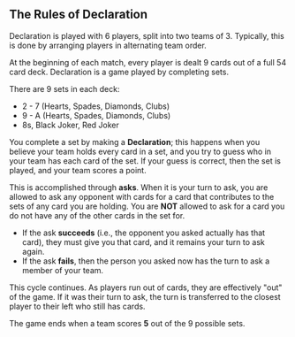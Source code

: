 ## The Rules of Declaration

Declaration is played with 6 players, split into two teams of 3. Typically, this is done by arranging players in alternating team order.

At the beginning of each match, every player is dealt 9 cards out of a full 54 card deck. Declaration is a game played by completing sets.

There are 9 sets in each deck:
- 2 - 7 (Hearts, Spades, Diamonds, Clubs)
- 9 - A (Hearts, Spades, Diamonds, Clubs)
- 8s, Black Joker, Red Joker

You complete a set by making a **Declaration**; this happens when you believe your team holds every card in a set, and you try to guess who in your team has each card of the set. If your guess is correct, then the set is played, and your team scores a point.

This is accomplished through **asks**. When it is your turn to ask, you are allowed to ask any opponent with cards for a card that contributes to the sets of any card you are holding. You are **NOT** allowed to ask for a card you do not have any of the other cards in the set for.

- If the ask **succeeds** (i.e., the opponent you asked actually has that card), they must give you that card, and it remains your turn to ask again.
- If the ask **fails**, then the person you asked now has the turn to ask a member of your team.

This cycle continues. As players run out of cards, they are effectively "out" of the game. If it was their turn to ask, the turn is transferred to the closest player to their left who still has cards.

The game ends when a team scores **5** out of the 9 possible sets.

